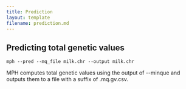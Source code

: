 ```yaml
---
title: Prediction
layout: template
filename: prediction.md
---
```


## Predicting total genetic values
```
mph --pred --mq_file milk.chr --output milk.chr
```
MPH computes total genetic values using the output of --minque and outputs them to a file with a suffix of .mq.gv.csv.

